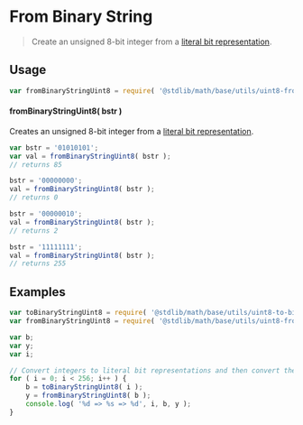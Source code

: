# From Binary String

> Create an unsigned 8-bit integer from a [literal bit representation][@stdlib/math/base/utils/uint8-to-binary-string].

<section class="usage">

## Usage

```javascript
var fromBinaryStringUint8 = require( '@stdlib/math/base/utils/uint8-from-binary-string' );
```

#### fromBinaryStringUint8( bstr )

Creates an unsigned 8-bit integer from a [literal bit representation][@stdlib/math/base/utils/uint8-to-binary-string].

```javascript
var bstr = '01010101';
var val = fromBinaryStringUint8( bstr );
// returns 85

bstr = '00000000';
val = fromBinaryStringUint8( bstr );
// returns 0

bstr = '00000010';
val = fromBinaryStringUint8( bstr );
// returns 2

bstr = '11111111';
val = fromBinaryStringUint8( bstr );
// returns 255
```

</section>

<!-- /.usage -->

<section class="examples">

## Examples

```javascript
var toBinaryStringUint8 = require( '@stdlib/math/base/utils/uint8-to-binary-string' );
var fromBinaryStringUint8 = require( '@stdlib/math/base/utils/uint8-from-binary-string' );

var b;
var y;
var i;

// Convert integers to literal bit representations and then convert them back...
for ( i = 0; i < 256; i++ ) {
    b = toBinaryStringUint8( i );
    y = fromBinaryStringUint8( b );
    console.log( '%d => %s => %d', i, b, y );
}
```

</section>

<!-- /.examples -->

<section class="links">

[@stdlib/math/base/utils/uint8-to-binary-string]: https://github.com/stdlib-js/stdlib

</section>

<!-- /.links -->
